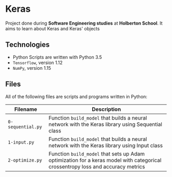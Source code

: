 # Keras

Project done during **Software Engineering studies** at **Holberton School**. It aims to learn about Keras and Keras' objects

## Technologies
* Python Scripts are written with Python 3.5
* `Tensorflow`, version 1.12
* `NumPy`, version 1.15

## Files
All of the following files are scripts and programs written in Python:

| Filename | Description |
| -------- | ----------- |
| `0-sequential.py` | Function `build_model` that builds a neural network with the Keras library using Sequential class |
| `1-input.py` | Function `build_model` that builds a neural network with the Keras library using Input class |
| `2-optimize.py` | Function `build_model` that sets up Adam optimization for a keras model with categorical crossentropy loss and accuracy metrics |
